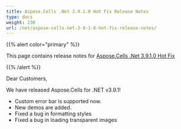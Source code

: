 ```yaml
---
title: Aspose.Cells .Net 3.9.1.0 Hot Fix Release Notes
type: docs
weight: 230
url: /net/aspose-cells-net-3-9-1-0-hot-fix-release-notes/
---
```


{{% alert color="primary" %}} 

This page contains release notes for [Aspose.Cells .Net 3.9.1.0 Hot Fix](https://downloads.aspose.com/cells/net/new-releases/aspose.cells-.net-3.9.1.0-hot-fix/)

{{% /alert %}} 

Dear Customers, 

We have released Aspose.Cells for .NET v3.9.1! 

- Custom error bar is supported now.
- New demos are added.
- Fixed a bug in formatting styles
- Fixed a bug in loading transparent images
